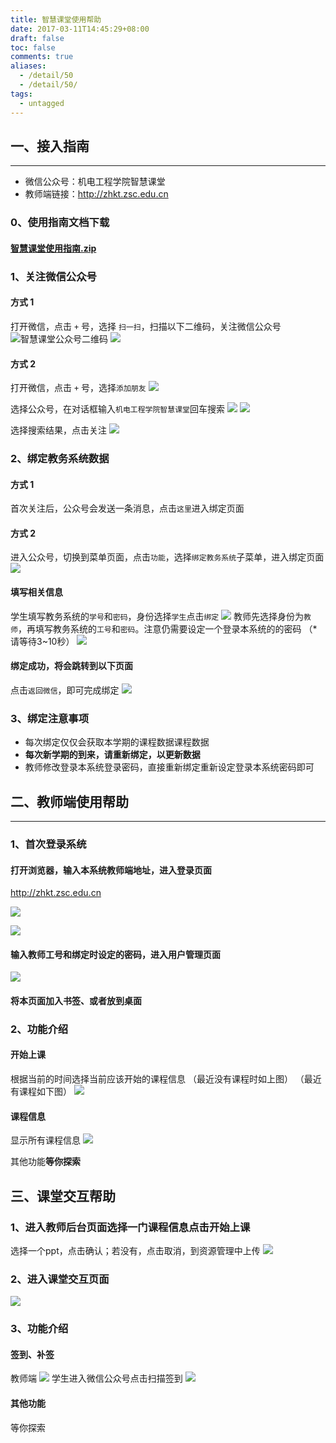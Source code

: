 ```yaml
---
title: 智慧课堂使用帮助
date: 2017-03-11T14:45:29+08:00
draft: false
toc: false
comments: true
aliases:
  - /detail/50
  - /detail/50/
tags:
  - untagged
---
```


## 一、接入指南
**********************************
* 微信公众号：机电工程学院智慧课堂
* 教师端链接：http://zhkt.zsc.edu.cn


### 0、使用指南文档下载
#### [智慧课堂使用指南.zip](/res/zhktguide.zip)

### 1、关注微信公众号
#### 方式 1
打开微信，点击 `+` 号，选择 `扫一扫`，扫描以下二维码，关注微信公众号
![智慧课堂公众号二维码](/res/xDJgWZ0Fev-yLt5NO6XtB2F0.jpg)
![](/res/Xj82zu0r60c3RaJUdhSoPUqY.png)



#### 方式 2
打开微信，点击 `+` 号，选择`添加朋友`
![](/res/Xj82zu0r60c3RaJUdhSoPUqY.png)



选择公众号，在对话框输入`机电工程学院智慧课堂`回车搜索
![](/res/TYog-z6x4xuhdAkWv1apklQv.png)
![](/res/HroRfRmVzp8VRxoapuvxr6xj.png)

选择搜索结果，点击关注
![](/res/wk21DcHoHOmKZhtFvB2FYlVx.png)


### 2、绑定教务系统数据
#### 方式 1
首次关注后，公众号会发送一条消息，点击`这里`进入绑定页面
#### 方式 2
进入公众号，切换到菜单页面，点击`功能`，选择`绑定教务系统`子菜单，进入绑定页面
![](/res/mhQ7Scwv_7OZSwCLqF_3hBYl.png)

#### 填写相关信息
学生填写教务系统的`学号`和`密码`，身份选择`学生`点击`绑定`
![](/res/l-zzpoNsvSuMjhX1ccYN7LEu.png)
教师先选择身份为`教师`，再填写教务系统的`工号`和`密码`。注意仍需要设定一个登录本系统的的密码
（*请等待3~10秒）
![](/res/4uJ0BMAVHNy1T8ChMHlLUZ_h.png)

#### 绑定成功，将会跳转到以下页面
点击`返回微信`，即可完成绑定
![](/res/qXpWlQQqlNKcVffPLfBSmzgp.png)

### 3、绑定注意事项
* 每次绑定仅仅会获取本学期的课程数据课程数据
* **每次新学期的到来，请重新绑定，以更新数据**
* 教师修改登录本系统登录密码，直接重新绑定重新设定登录本系统密码即可


## 二、教师端使用帮助
**********************************
### 1、首次登录系统
#### 打开浏览器，输入本系统教师端地址，进入登录页面
http://zhkt.zsc.edu.cn

![](/res/dSXAdVsMZsHIxDTJnf4daQYE.png)

![](/res/JmRKSm2j_w-WOHtc4Jkle8BG.png)

#### 输入教师工号和绑定时设定的密码，进入用户管理页面 
![](/res/-RMxs8d1f0kWs-KMw5q50kBT.png)

#### 将本页面加入书签、或者放到桌面


### 2、功能介绍
#### **开始上课**
根据当前的时间选择当前应该开始的课程信息
（最近没有课程时如上图）
（最近有课程如下图）
![](/res/D4zWEniXqNmj4hP2V7ORxRTM.png)

#### **课程信息**
显示所有课程信息
![](/res/LKca7aIvn3LW2S93jl3qREMX.png)

其他功能**等你探索**



## 三、课堂交互帮助
### 1、进入教师后台页面选择一门课程信息点击开始上课
选择一个ppt，点击确认；若没有，点击取消，到资源管理中上传
![](/res/KXNIfm46f0yENAflb1U7Rusw.png)


### 2、进入课堂交互页面
![](/res/cSbpGDPrJrEbcPW2sA5ZgeXV.png)


### 3、功能介绍
#### **签到、补签**
教师端
![](/res/rtnkrwSz9zIa8O7q-J3PLC_w.png)
学生进入微信公众号点击扫描签到
![](/res/ik8mbFH7Di3Z18FHZ3R3Eahc.png)


#### **其他功能**
等你探索


